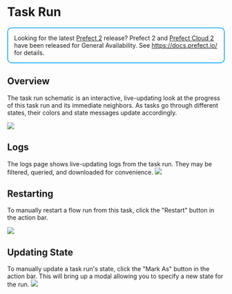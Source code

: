 # Task Run

<div style="border: 2px solid #27b1ff; border-radius: 10px; padding: 1em;">
Looking for the latest <a href="https://docs.prefect.io/">Prefect 2</a> release? Prefect 2 and <a href="https://app.prefect.cloud">Prefect Cloud 2</a> have been released for General Availability. See <a href="https://docs.prefect.io/">https://docs.prefect.io/</a> for details.
</div>

## Overview

The task run schematic is an interactive, live-updating look at the progress of this task run and its immediate neighbors. As tasks go through different states, their colors and state messages update accordingly.

![](/orchestration/ui/taskrun-overview.png)

## Logs

The logs page shows live-updating logs from the task run. They may be filtered, queried, and downloaded for convenience.
![](/orchestration/ui/taskrun-logs.png)

## Restarting

To manually restart a flow run from this task, click the "Restart" button in the action bar.

![](/orchestration/ui/taskrun-restart.png)

## Updating State

To manually update a task run's state, click the "Mark As" button in the action bar. This will bring up a modal allowing you to specify a new state for the run.
![](/orchestration/ui/taskrun-mark-as.png)
